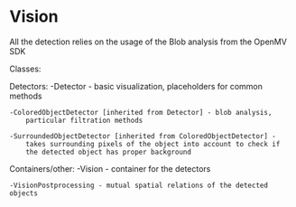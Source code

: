 # Vision    

All the detection relies on the usage of the Blob analysis from the OpenMV SDK

Classes:

Detectors:
    -Detector - basic visualization, placeholders for common methods

    -ColoredObjectDetector [inherited from Detector] - blob analysis,
        particular filtration methods
    
    -SurroundedObjectDetector [inherited from ColoredObjectDetector] - 
        takes surrounding pixels of the object into account to check if
        the detected object has proper background

Containers/other:
    -Vision - container for the detectors
    
    -VisionPostprocessing - mutual spatial relations of the detected objects
